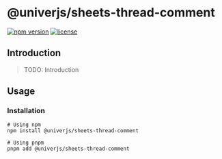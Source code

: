 # @univerjs/sheets-thread-comment

[![npm version](https://img.shields.io/npm/v/@univerjs/sheets-thread-comment)](https://npmjs.org/packages/@univerjs/sheets-thread-comment)
[![license](https://img.shields.io/npm/l/@univerjs/sheets-thread-comment)](https://img.shields.io/npm/l/@univerjs/sheets-thread-comment)

## Introduction

> TODO: Introduction

## Usage

### Installation

```shell
# Using npm
npm install @univerjs/sheets-thread-comment

# Using pnpm
pnpm add @univerjs/sheets-thread-comment
```
